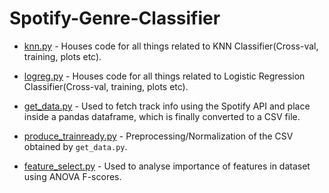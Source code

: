 # Spotify-Genre-Classifier

+ [knn.py](Project/knn.py) - Houses code for all things related to KNN Classifier(Cross-val, training, plots etc).
  
+ [logreg.py](Project/logreg.py) - Houses code for all things related to Logistic Regression Classifier(Cross-val, training, plots etc).

+ [get_data.py](Project/get_data.py) - Used to fetch track info using the Spotify API and place inside a pandas dataframe, which is finally converted to a CSV file.
  
+ [produce_trainready.py](Project/produce_trainready.py) - Preprocessing/Normalization of the CSV obtained by `get_data.py`.

+ [feature_select.py](Project/feature_select.py) - Used to analyse importance of features in dataset using ANOVA F-scores.